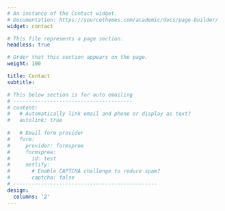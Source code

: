 ```yaml
---
# An instance of the Contact widget.
# Documentation: https://sourcethemes.com/academic/docs/page-builder/
widget: contact

# This file represents a page section.
headless: true

# Order that this section appears on the page.
weight: 100

title: Contact
subtitle:

# This below section is for auto emailing
# ---------------------------------------
# content:
#   # Automatically link email and phone or display as text?
#   autolink: true
  
#   # Email form provider
#   form:
#     provider: formspree
#     formspree:
#       id: test
#     netlify:
#       # Enable CAPTCHA challenge to reduce spam?
#       captcha: false
# ----------------------------------------------- 
design:
  columns: '2'
---
```

